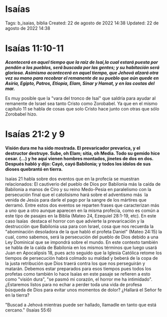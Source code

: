 # Isaías

Tags: b_isaias, biblia
Created: 22 de agosto de 2022 14:38
Updated: 22 de agosto de 2022 14:38

# Isaías 11:10-11

***Acontecerá en aquel tiempo que la raíz de Isaí,la cual estará puesta por pendón a los pueblos, será buscada por las gentes; y su habitación será gloriosa. Asimismo acontecerá en aquel tiempo, que Jehová alzará otra vez su mano para recobrar el remanente de su pueblo que aún quede en Asiria, Egipto, Patros, Etiopía, Elam, Sinar y Hamat, y en las costas del mar.***

Es muy posible que la "vara del tronco de Isaí" que saldría para ayudar al remanente de Israel sea tanto Cristo como Zorobabel. Ya que en el mismo capítulo 11 se habla de cosas que solo Cristo hace junto con otras que sólo Zorobabel hizo.

# Isaías 21:2 y 9

**Visión dura me ha sido mostrada. El prevaricador prevarica, y el destructor destruye. Sube, oh Elam; sitia, oh Media. Todo su gemido hice cesar. (...) y he aquí vienen hombres montados, jinetes de dos en dos. Después habló y dijo: Cayó, cayó Babilonia; y todos los ídolos de sus dioses quebrantó en tierra.**

Isaías 21 habla sobre dos eventos que en la profecía se muestran relacionados: El cautiverio del pueblo de Dios por Babilonia más la caída de Babilonia a manos de Ciro y su reino Medo-Pesia en paralelismo con la persecución final que el catolisismo hará sobre el adventismo más  la venida de Jesús para darle el pago por la sangre de los mártires que derramó. Entre estos dos eventos se reparten frases que caracterizan más a uno que a otro aunque aparecen en la misma profecía, como es común a este tipo de pasajes en la Biblia (Mateo 24, Ezequiel 28:1-19, etc). En este caso Isaías  destaca el horror con que advierte la prevaricación y la destrucción que Babilonia usa para con Israel, cosa que nos recuerda la "abominación desoladora de la que habló el profeta Daniel" (Mateo 24:15) la cual, como sabemos, será la persecución del pueblo de Dios debido a una Ley Dominical que se impondrá sobre el mundo. En este contexto también se habla de la caída de Babilonia en los mismos términos que luego usará Juan en Apocalipsis 18, pues acto seguido que la Iglesia Católica retome los tiempos de persecución habrá colmado su maldad y beberá de la copa de la justa retribución que Dios traerá contra los que nos perseguirán y matarán. Debemos estar preparados para esos tiempos pues todos los profetas como también lo hace Isaías en este pasaje se refieren a esto como "visión dura", "se pasmó mi corazón, el horror me ha intimidado". ¿Estaremos listos para no echar a perder toda una vida de profesa búsqueda de Dios para evitar unos momentos de dolor? ¿Hallará el Señor fe en la tierra?

"Buscad a Jehová mientras puede ser hallado, llamadle en tanto que está cercano." (Isaías 55:6)